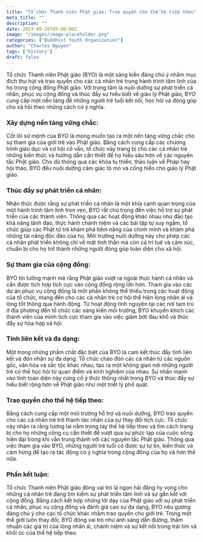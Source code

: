 ```yaml
---
title: "Tổ chức Thanh niên Phật giáo: Trao quyền cho thế hệ tiếp theo"
meta_title: ""
description: ""
date: 2023-08-26T05:00:00Z
image: "/images/image-placeholder.png"
categories: ["Buddhist Youth Organization"]
author: "Charles Nguyen"
tags: ["history"]
draft: false
---
```


Tổ chức Thanh niên Phật giáo (BYO) là một sáng kiến đáng chú ý nhằm mục đích thu hút và trao quyền cho các cá nhân trẻ trong hành trình tâm linh của họ trong cộng đồng Phật giáo. Với trọng tâm là nuôi dưỡng sự phát triển cá nhân, phục vụ cộng đồng và thúc đẩy sự hiểu biết về giáo lý Phật giáo, BYO cung cấp một nền tảng để những người trẻ tuổi kết nối, học hỏi và đóng góp cho xã hội theo những cách có ý nghĩa.

### Xây dựng nền tảng vững chắc:

Cốt lõi sứ mệnh của BYO là mong muốn tạo ra một nền tảng vững chắc cho sự tham gia của giới trẻ vào Phật giáo. Bằng cách cung cấp các chương trình giáo dục và cơ hội cố vấn, tổ chức này trang bị cho các cá nhân trẻ những kiến thức và hướng dẫn cần thiết để họ hiểu sâu hơn về các nguyên tắc Phật giáo. Cho dù thông qua các khóa tu thiền, thảo luận về Pháp hay hội thảo, BYO đều nuôi dưỡng cảm giác tò mò và cống hiến cho giáo lý Phật giáo.

### Thúc đẩy sự phát triển cá nhân:

Nhận thức được rằng sự phát triển cá nhân là một khía cạnh quan trọng của một hành trình tâm linh trọn vẹn, BYO rất chú trọng đến việc hỗ trợ sự phát triển của các thành viên. Thông qua các hoạt động khác nhau như đào tạo khả năng lãnh đạo, thực hành chánh niệm và các bài tập tự suy ngẫm, tổ chức giúp các Phật tử trẻ khám phá tiềm năng của chính mình và khám phá những tài năng độc đáo của họ. Môi trường nuôi dưỡng này cho phép các cá nhân phát triển không chỉ về mặt tinh thần mà còn cả trí tuệ và cảm xúc, chuẩn bị cho họ trở thành những người đóng góp toàn diện cho xã hội.

### Sự tham gia của cộng đồng:

BYO tin tưởng mạnh mẽ rằng Phật giáo vượt ra ngoài thực hành cá nhân và cần được tích hợp tích cực vào cộng đồng rộng lớn hơn. Tham gia vào các dự án phục vụ cộng đồng là một phần không thể thiếu trong các hoạt động của tổ chức, mang đến cho các cá nhân trẻ cơ hội thể hiện lòng nhân ái và lòng tốt thông qua hành động. Từ hoạt động tình nguyện tại các nơi tạm trú ở địa phương đến tổ chức các sáng kiến môi trường, BYO khuyến khích các thành viên của mình tích cực tham gia vào việc giảm bớt đau khổ và thúc đẩy sự hòa hợp xã hội.

### Tính liên kết và đa dạng:

Một trong những phẩm chất đặc biệt của BYO là cam kết thúc đẩy tính liên kết và đón nhận sự đa dạng. Tổ chức chào đón các cá nhân từ các nguồn gốc, văn hóa và sắc tộc khác nhau, tạo ra một không gian nơi những người trẻ có thể học hỏi từ quan điểm và kinh nghiệm của nhau. Sự nhấn mạnh vào tính toàn diện này củng cố ý thức thống nhất trong BYO và thúc đẩy sự hiểu biết rộng hơn về Phật giáo như một triết lý phổ quát.

### Trao quyền cho thế hệ tiếp theo:

Bằng cách cung cấp một môi trường hỗ trợ và nuôi dưỡng, BYO trao quyền cho các cá nhân trẻ trở thành tác nhân của sự thay đổi tích cực. Tổ chức này nhận ra rằng tương lai nằm trong tay thế hệ tiếp theo và tìm cách trang bị cho họ những công cụ cần thiết để vượt qua sự phức tạp của cuộc sống hiện đại trong khi vẫn trung thành với các nguyên tắc Phật giáo. Thông qua việc tham gia vào BYO, những người trẻ tuổi có được sự tự tin, kiến thức và cảm hứng để tạo ra tác động có ý nghĩa trong cộng đồng của họ và hơn thế nữa.

### Phần kết luận:

Tổ chức Thanh niên Phật giáo đóng vai trò là ngọn hải đăng hy vọng cho những cá nhân trẻ đang tìm kiếm sự phát triển tâm linh và sự gắn kết với cộng đồng. Bằng cách kết hợp những lời dạy của Phật giáo với sự phát triển cá nhân, phục vụ cộng đồng và đánh giá cao sự đa dạng, BYO nêu gương đáng chú ý cho các tổ chức khác nhằm trao quyền cho giới trẻ. Trong một thế giới luôn thay đổi, BYO đóng vai trò như ánh sáng dẫn đường, thấm nhuần các giá trị của lòng nhân ái, chánh niệm và sự kết nối trong trái tim và khối óc của thế hệ tiếp theo.
